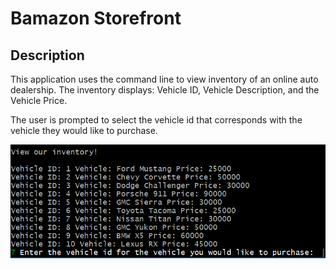 # Bamazon Storefront

## Description
This application uses the command line to view inventory of an online auto dealership. The inventory displays: Vehicle ID, Vehicle Description, and the Vehicle Price. 

The user is prompted to select the vehicle id that corresponds with the vehicle they would like to purchase.

![Inventory](assets\images\Inventory.PNG)

